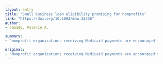 ```yaml
---
layout: entry
title: "Small business loan eligibility promising for nonprofits"
link: "https://doi.org/10.1002/mhw.32306"
author:
- Canady, Valerie A.

summary:
- "nonprofit organizations receiving Medicaid payments are encouraged to be eligible for small business loans courtesy of the $2 trillion COVID-19 relief package. Mental health providers with Medicaid-participating business were excluded from being eligible for these important loans a few short weeks ago. In an earlier version of the legislation, mental health providers excluded from the loans. A few weeks ago, those who received Medicaid payments were excluded. The $2 trillion relief package was a relief package for nonprofit organizations. It was approved by the government in October. Nonprofit organizations receive Medicaid payments encouraged that they are now eligible.. Medicaid payments. NGO."

original:
- "Nonprofit organizations receiving Medicaid payments are encouraged that they are now eligible for small business loans courtesy of the $2 trillion COVID-19 relief package (see story, beginning on page 1). Just a few short weeks ago, in an earlier version of the legislation, mental health providers with Medicaid-participating business were excluded from being eligible for these important loans."
---
```



